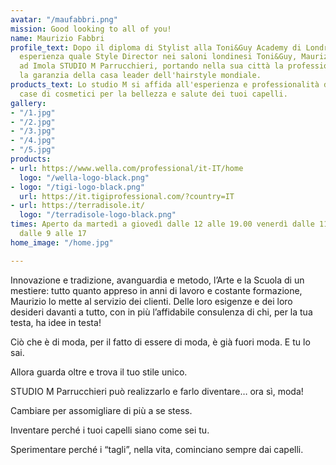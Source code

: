 ```yaml
---
avatar: "/maufabbri.png"
mission: Good looking to all of you!
name: Maurizio Fabbri
profile_text: Dopo il diploma di Stylist alla Toni&Guy Academy di Londra e anni di
  esperienza quale Style Director nei saloni londinesi Toni&Guy, Maurizio Fabbri apre
  ad Imola STUDIO M Parrucchieri, portando nella sua città la professionalità, l'estro,
  la garanzia della casa leader dell'hairstyle mondiale.
products_text: Lo studio M si affida all'esperienza e professionalità delle migliori
  case di cosmetici per la bellezza e salute dei tuoi capelli.
gallery:
- "/1.jpg"
- "/2.jpg"
- "/3.jpg"
- "/4.jpg"
- "/5.jpg"
products:
- url: https://www.wella.com/professional/it-IT/home
  logo: "/wella-logo-black.png"
- logo: "/tigi-logo-black.png"
  url: https://it.tigiprofessional.com/?country=IT
- url: https://terradisole.it/
  logo: "/terradisole-logo-black.png"
times: Aperto da martedì a giovedì dalle 12 alle 19.00 venerdì dalle 11 alle 19 sabato
  dalle 9 alle 17
home_image: "/home.jpg"

---
```

Innovazione e tradizione, avanguardia e metodo, l’Arte e la Scuola di un mestiere: tutto quanto appreso in anni di lavoro e costante formazione, Maurizio lo mette al servizio dei clienti. Delle loro esigenze e dei loro desideri davanti a tutto, con in più l’affidabile consulenza di chi, per la tua testa, ha idee in testa!


Ciò che è di moda, per il fatto di essere di moda, è già fuori moda. E tu lo sai.

 Allora guarda oltre e trova il tuo stile unico.

 STUDIO M Parrucchieri può realizzarlo e farlo diventare… ora sì, moda!

Cambiare per assomigliare di più a se stess.

Inventare perché i tuoi capelli siano come sei tu.

Sperimentare perché i “tagli”, nella vita, cominciano sempre dai capelli.
